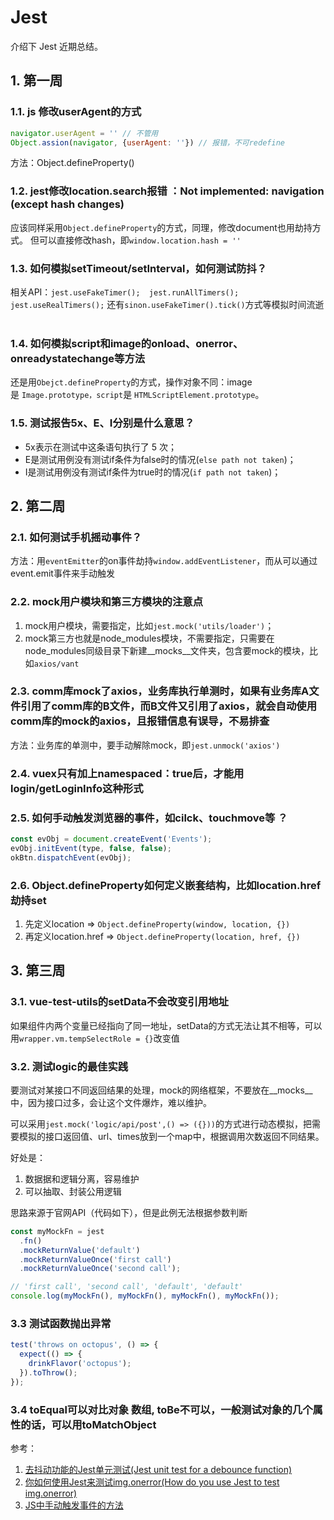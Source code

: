 # Jest

介绍下 Jest 近期总结。

## 1. 第一周

### 1.1. js 修改userAgent的方式

```js
navigator.userAgent = '' // 不管用
Object.assion(navigator, {userAgent: ''}) // 报错，不可redefine
```

方法：Object.defineProperty()
 
### 1.2. jest修改location.search报错 ：Not implemented: navigation (except hash changes)

应该同样采用`Object.defineProperty`的方式，同理，修改document也用劫持方式。
但可以直接修改hash，即`window.location.hash = ''`

### 1.3. 如何模拟setTimeout/setInterval，如何测试防抖？

相关API：`jest.useFakeTimer();  jest.runAllTimers();  jest.useRealTimers();`
还有`sinon.useFakeTimer().tick()`方式等模拟时间流逝
 
### 1.4. 如何模拟script和image的onload、onerror、onreadystatechange等方法

还是用`Obejct.defineProperty`的方式，操作对象不同：image是 `Image.prototype，script`是 `HTMLScriptElement.prototype`。

### 1.5. 测试报告5x、E、I分别是什么意思？

- 5x表示在测试中这条语句执行了 5 次；
- E是测试用例没有测试if条件为false时的情况(`else path not taken`)；
- I是测试用例没有测试if条件为true时的情况(`if path not taken`)；


## 2. 第二周

### 2.1. 如何测试手机摇动事件？

方法：用`eventEmitter`的on事件劫持`window.addEventListener`，而从可以通过event.emit事件来手动触发

### 2.2. mock用户模块和第三方模块的注意点

1. mock用户模块，需要指定，比如`jest.mock('utils/loader')`；
2. mock第三方也就是node_modules模块，不需要指定，只需要在node_modules同级目录下新建__mocks__文件夹，包含要mock的模块，比如`axios/vant`

### 2.3. comm库mock了axios，业务库执行单测时，如果有业务库A文件引用了comm库的B文件，而B文件又引用了axios，就会自动使用comm库的mock的axios，且报错信息有误导，不易排查

方法：业务库的单测中，要手动解除mock，即`jest.unmock('axios')`

### 2.4. vuex只有加上namespaced：true后，才能用login/getLoginInfo这种形式


### 2.5. 如何手动触发浏览器的事件，如cilck、touchmove等 ？

```js
const evObj = document.createEvent('Events');
evObj.initEvent(type, false, false);
okBtn.dispatchEvent(evObj);
```

### 2.6. Object.defineProperty如何定义嵌套结构，比如location.href劫持set

1. 先定义location => `Object.defineProperty(window, location, {})`
2. 再定义location.href => `Object.defineProperty(location, href, {})`

## 3. 第三周

### 3.1. vue-test-utils的setData不会改变引用地址

如果组件内两个变量已经指向了同一地址，setData的方式无法让其不相等，可以用`wrapper.vm.tempSelectRole = {}`改变值

### 3.2. 测试logic的最佳实践

要测试对某接口不同返回结果的处理，mock的网络框架，不要放在__mocks__中，因为接口过多，会让这个文件爆炸，难以维护。

可以采用`jest.mock('logic/api/post',() => ({}))`的方式进行动态模拟，把需要模拟的接口返回值、url、times放到一个map中，根据调用次数返回不同结果。

好处是：

1. 数据据和逻辑分离，容易维护
2. 可以抽取、封装公用逻辑

思路来源于官网API（代码如下），但是此例无法根据参数判断

```js
const myMockFn = jest
  .fn()
  .mockReturnValue('default')
  .mockReturnValueOnce('first call')
  .mockReturnValueOnce('second call');

// 'first call', 'second call', 'default', 'default'
console.log(myMockFn(), myMockFn(), myMockFn(), myMockFn());
```

### 3.3 测试函数抛出异常

```js
test('throws on octopus', () => {
  expect(() => {
    drinkFlavor('octopus');
  }).toThrow();
});
```

### 3.4 toEqual可以对比对象 数组, toBe不可以，一般测试对象的几个属性的话，可以用toMatchObject


参考：

1. [去抖动功能的Jest单元测试(Jest unit test for a debounce function)](https://www.it1352.com/1068940.html)
2. [你如何使用Jest来测试img.onerror(How do you use Jest to test img.onerror)](https://www.it1352.com/1472892.html)
3. [JS中手动触发事件的方法](https://www.cnblogs.com/jiangxiaobo/p/5830200.html)
